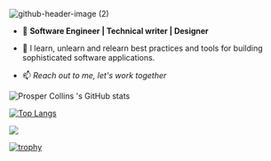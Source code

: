 ![github-header-image (2)](https://user-images.githubusercontent.com/55124189/177900966-a6ed83a5-79eb-4dcc-a531-3cd88d80d8d4.png)


- 👀 **Software Engineer | Technical writer | Designer**
- 🌱 I learn, unlearn and relearn best practices and tools for building sophisticated software applications.

-  📫 *Reach out to me, let's work together*

![Prosper Collins 's GitHub stats](https://github-readme-stats.vercel.app/api?username=papilocollanso&show_icons=true&theme=radical)

[![Top Langs](https://github-readme-stats.vercel.app/api/top-langs/?username=papilocollanso)](https://github.com/papilocollanso/github-readme-stats)

![](https://github-profile-summary-cards.vercel.app/api/cards/profile-details?username=papilocollanso&theme=vue)

[![trophy](https://github-profile-trophy.vercel.app/?username=papilocollanso)](https://github.com/papilocollanso/github-profile-trophy)



